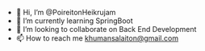 - 👋 Hi, I’m @PoireitonHeikrujam
- 🌱 I’m currently learning SpringBoot
- 💞️ I’m looking to collaborate on Back End Development
- 📫 How to reach me khumansalaiton@gmail.com
<!---
PoireitonHeikrujam/PoireitonHeikrujam is a ✨ special ✨ repository because its `README.md` (this file) appears on your GitHub profile.
You can click the Preview link to take a look at your changes.
--->
